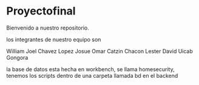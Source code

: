 # Proyectofinal

Bienvenido a nuestro repositorio.

los integrantes de nuestro equipo son 

William Joel Chavez Lopez
Josue Omar Catzin Chacon
Lester David Uicab Gongora

la base de datos esta hecha en workbench,  se llama homesecurity, tenemos los scripts dentro de una carpeta llamada bd en el backend
